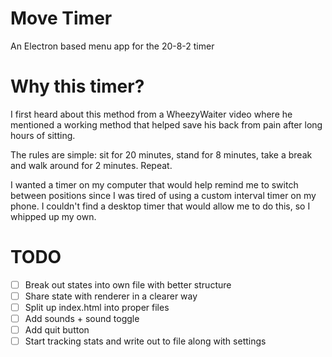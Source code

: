 # Move Timer

An Electron based menu app for the 20-8-2 timer

# Why this timer?

I first heard about this method from a WheezyWaiter video where he mentioned a working method that helped save his back from pain after long hours of sitting.

The rules are simple: sit for 20 minutes, stand for 8 minutes, take a break and walk around for 2 minutes. Repeat.

I wanted a timer on my computer that would help remind me to switch between positions since I was tired of using a custom interval timer on my phone. I couldn't find a desktop timer that would allow me to do this, so I whipped up my own.

# TODO

- [ ] Break out states into own file with better structure
- [ ] Share state with renderer in a clearer way
- [ ] Split up index.html into proper files
- [ ] Add sounds + sound toggle
- [ ] Add quit button
- [ ] Start tracking stats and write out to file along with settings
